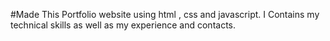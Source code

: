 #Made This Portfolio website using html , css and javascript. I Contains my technical skills as well as my experience and contacts.
